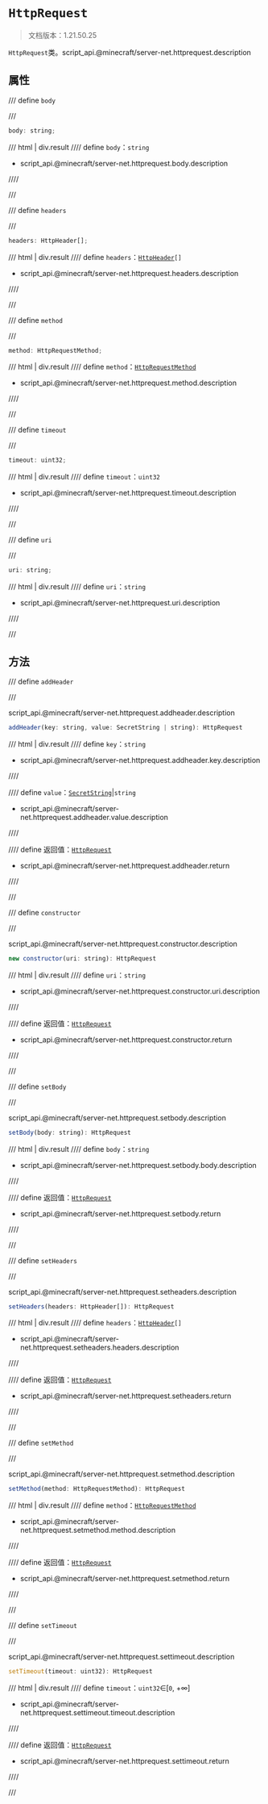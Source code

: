 # `HttpRequest`

> 文档版本：1.21.50.25

`HttpRequest`类。script_api.@minecraft/server-net.httprequest.description

## 属性

/// define
`body`


///

```js
body: string;
```

/// html | div.result
//// define
`body`：`string`

- script_api.@minecraft/server-net.httprequest.body.description


////

///


/// define
`headers`


///

```js
headers: HttpHeader[];
```

/// html | div.result
//// define
`headers`：<code><a href="../httpheader/">HttpHeader</a>[]</code>

- script_api.@minecraft/server-net.httprequest.headers.description


////

///


/// define
`method`


///

```js
method: HttpRequestMethod;
```

/// html | div.result
//// define
`method`：[`HttpRequestMethod`](./httprequestmethod.md)

- script_api.@minecraft/server-net.httprequest.method.description


////

///


/// define
`timeout`


///

```js
timeout: uint32;
```

/// html | div.result
//// define
`timeout`：`uint32`

- script_api.@minecraft/server-net.httprequest.timeout.description


////

///


/// define
`uri`


///

```js
uri: string;
```

/// html | div.result
//// define
`uri`：`string`

- script_api.@minecraft/server-net.httprequest.uri.description


////

///


## 方法

/// define
`addHeader`


///

script_api.@minecraft/server-net.httprequest.addheader.description

```js
addHeader(key: string, value: SecretString | string): HttpRequest
```

/// html | div.result
//// define
`key`：`string`

- script_api.@minecraft/server-net.httprequest.addheader.key.description


////

//// define
`value`：[`SecretString`](../../server-admin/beta/secretstring.md)|`string`

- script_api.@minecraft/server-net.httprequest.addheader.value.description


////

//// define
返回值：[`HttpRequest`](./httprequest.md)

- script_api.@minecraft/server-net.httprequest.addheader.return


////

///


/// define
`constructor`


///

script_api.@minecraft/server-net.httprequest.constructor.description

```js
new constructor(uri: string): HttpRequest
```

/// html | div.result
//// define
`uri`：`string`

- script_api.@minecraft/server-net.httprequest.constructor.uri.description


////

//// define
返回值：[`HttpRequest`](./httprequest.md)

- script_api.@minecraft/server-net.httprequest.constructor.return


////

///


/// define
`setBody`


///

script_api.@minecraft/server-net.httprequest.setbody.description

```js
setBody(body: string): HttpRequest
```

/// html | div.result
//// define
`body`：`string`

- script_api.@minecraft/server-net.httprequest.setbody.body.description


////

//// define
返回值：[`HttpRequest`](./httprequest.md)

- script_api.@minecraft/server-net.httprequest.setbody.return


////

///


/// define
`setHeaders`


///

script_api.@minecraft/server-net.httprequest.setheaders.description

```js
setHeaders(headers: HttpHeader[]): HttpRequest
```

/// html | div.result
//// define
`headers`：<code><a href="../httpheader/">HttpHeader</a>[]</code>

- script_api.@minecraft/server-net.httprequest.setheaders.headers.description


////

//// define
返回值：[`HttpRequest`](./httprequest.md)

- script_api.@minecraft/server-net.httprequest.setheaders.return


////

///


/// define
`setMethod`


///

script_api.@minecraft/server-net.httprequest.setmethod.description

```js
setMethod(method: HttpRequestMethod): HttpRequest
```

/// html | div.result
//// define
`method`：[`HttpRequestMethod`](./httprequestmethod.md)

- script_api.@minecraft/server-net.httprequest.setmethod.method.description


////

//// define
返回值：[`HttpRequest`](./httprequest.md)

- script_api.@minecraft/server-net.httprequest.setmethod.return


////

///


/// define
`setTimeout`


///

script_api.@minecraft/server-net.httprequest.settimeout.description

```js
setTimeout(timeout: uint32): HttpRequest
```

/// html | div.result
//// define
`timeout`：`uint32`∈[`0`, +∞]

- script_api.@minecraft/server-net.httprequest.settimeout.timeout.description


////

//// define
返回值：[`HttpRequest`](./httprequest.md)

- script_api.@minecraft/server-net.httprequest.settimeout.return


////

///

